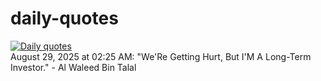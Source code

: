 # daily-quotes
[![Daily quotes](https://github.com/ceepu8/daily-quotes/actions/workflows/daily-quote.yml/badge.svg)](https://github.com/ceepu8/daily-quotes/actions/workflows/daily-quote.yml)<br/>
August 29, 2025 at 02:25 AM: "We'Re Getting Hurt, But I'M A Long-Term Investor." - Al Waleed Bin Talal
